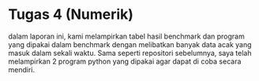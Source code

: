 # Tugas 4 (Numerik)
dalam laporan ini, kami melampirkan tabel hasil benchmark dan program yang dipakai dalam benchmark dengan melibatkan banyak data acak yang masuk dalam sekali waktu. Sama seperti repositori sebelumnya, saya telah melampirkan 2 program python yang dipakai agar dapat di coba secara mendiri. 
